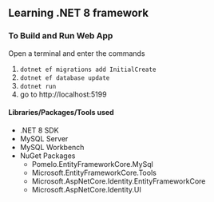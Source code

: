 ## Learning .NET 8 framework

### To Build and Run Web App
Open a terminal and enter the commands
1) `dotnet ef migrations add InitialCreate`
2) `dotnet ef database update`
3) `dotnet run`
4) go to http://localhost:5199

#### Libraries/Packages/Tools used
* .NET 8 SDK
* MySQL Server
* MySQL Workbench
* NuGet Packages
  * Pomelo.EntityFrameworkCore.MySql
  * Microsoft.EntityFrameworkCore.Tools
  * Microsoft.AspNetCore.Identity.EntityFrameworkCore
  * Microsoft.AspNetCore.Identity.UI
